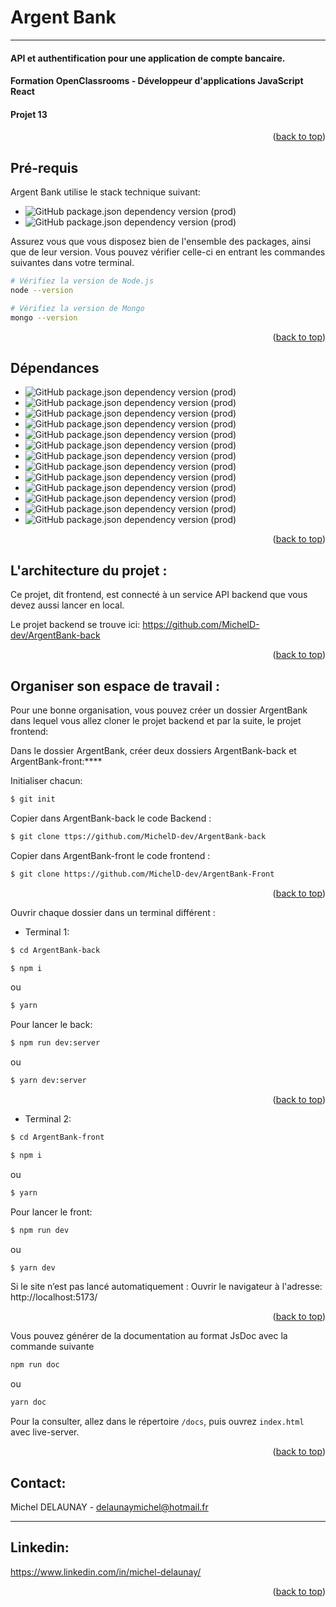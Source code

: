 # Argent Bank

---

#### API et authentification pour une application de compte bancaire.

#### Formation OpenClassrooms - Développeur d'applications JavaScript React

#### Projet 13

<p align="right">(<a href="#readme-top">back to top</a>)</p>

## Pré-requis

Argent Bank utilise le stack technique suivant:

- ![GitHub package.json dependency version (prod)](https://img.shields.io/static/v1?label=Node&message=>=14.0.0&color=informational?style=for-the-badge&logo=node)
- ![GitHub package.json dependency version (prod)](https://img.shields.io/static/v1?label=MongoDB-Community-Server&message=v6.0.4&color=informational?style=for-the-badge&logo=mongodb)

Assurez vous que vous disposez bien de l'ensemble des packages, ainsi que de
leur version. Vous pouvez vérifier celle-ci en entrant les commandes suivantes
dans votre terminal.

```bash
# Vérifiez la version de Node.js
node --version

# Vérifiez la version de Mongo
mongo --version
```

<p align="right">(<a href="#readme-top">back to top</a>)</p>

## Dépendances

- ![GitHub package.json dependency version (prod)](https://img.shields.io/static/v1?label=Vite&message=v4.0.0&color=informational?style=for-the-badge&logo=vite)
- ![GitHub package.json dependency version (prod)](https://img.shields.io/static/v1?label=React&message=v18.2.0&color=informational?style=for-the-badge&logo=react)
- ![GitHub package.json dependency version (prod)](https://img.shields.io/static/v1?label=Axios&message=v1.2.3&color=informational?style=for-the-badge&logo=axios)
- ![GitHub package.json dependency version (prod)](https://img.shields.io/static/v1?label=Redux-Toolkit&message=v1.9.1&color=informational?style=for-the-badge&logo=redux)
- ![GitHub package.json dependency version (prod)](https://img.shields.io/static/v1?label=Redux-Persist&message=v6.0.0&color=informational?style=for-the-badge&logo=redux)
- ![GitHub package.json dependency version (prod)](https://img.shields.io/static/v1?label=Redux-Query&message=v6.0.0&color=informational?style=for-the-badge&logo=redux)
- ![GitHub package.json dependency version (prod)](https://img.shields.io/static/v1?label=React-Final-Form&message=v6.5.9&color=informational?style=for-the-badge&logo=react-final-form)
- ![GitHub package.json dependency version (prod)](https://img.shields.io/static/v1?label=React-Router&message=v6.6.2&color=informational?style=for-the-badge&logo=react-router)
- ![GitHub package.json dependency version (prod)](https://img.shields.io/static/v1?label=Zod&message=v3.20.2&color=informational?style=for-the-badge&logo=zod)
- ![GitHub package.json dependency version (prod)](https://img.shields.io/static/v1?label=EsLint&message=v8.31.0&color=informational?style=for-the-badge&logo=eslint)
- ![GitHub package.json dependency version (prod)](https://img.shields.io/static/v1?label=Prettier&message=v2.8.3&color=informational?style=for-the-badge&logo=prettier)
- ![GitHub package.json dependency version (prod)](https://img.shields.io/static/v1?label=JsDoc&message=v4.0.0&color=informational?style=for-the-badge&logo=jsdoc)
- ![GitHub package.json dependency version (prod)](https://img.shields.io/static/v1?label=Sass&message=v1.57.1&color=informational?style=for-the-badge&logo=sass)

<p align="right">(<a href="#readme-top">back to top</a>)</p>

## L'architecture du projet :

Ce projet, dit frontend, est connecté à un service API backend que vous devez
aussi lancer en local.

Le projet backend se trouve ici: https://github.com/MichelD-dev/ArgentBank-back

<p align="right">(<a href="#readme-top">back to top</a>)</p>

## Organiser son espace de travail :

Pour une bonne organisation, vous pouvez créer un dossier ArgentBank dans lequel
vous allez cloner le projet backend et par la suite, le projet frontend:

Dans le dossier ArgentBank, créer deux dossiers ArgentBank-back et
ArgentBank-front:\*\*\*\*

Initialiser chacun:

```bash
$ git init
```

Copier dans ArgentBank-back le code Backend :

```bash
$ git clone ttps://github.com/MichelD-dev/ArgentBank-back
```

Copier dans ArgentBank-front le code frontend :

```bash
$ git clone https://github.com/MichelD-dev/ArgentBank-Front
```

<p align="right">(<a href="#readme-top">back to top</a>)</p>

Ouvrir chaque dossier dans un terminal différent :

- Terminal 1:

```bash
$ cd ArgentBank-back
```

```bash
$ npm i
```

ou

```bash
$ yarn
```

Pour lancer le back:

```bash
$ npm run dev:server
```

ou

```bash
$ yarn dev:server
```

<p align="right">(<a href="#readme-top">back to top</a>)</p>

- Terminal 2:

```bash
$ cd ArgentBank-front
```

```bash
$ npm i
```

ou

```bash
$ yarn
```

Pour lancer le front:

```bash
$ npm run dev
```

ou

```bash
$ yarn dev
```

Si le site n’est pas lancé automatiquement : Ouvrir le navigateur à l'adresse:
http://localhost:5173/

<p align="right">(<a href="#readme-top">back to top</a>)</p>

Vous pouvez générer de la documentation au format JsDoc avec la commande
suivante

```bash
npm run doc
```

ou

```bash
yarn doc
```

Pour la consulter, allez dans le répertoire `/docs`, puis ouvrez `index.html`
avec live-server.

<p align="right">(<a href="#readme-top">back to top</a>)</p>

## Contact:

Michel DELAUNAY - delaunaymichel@hotmail.fr

---

## Linkedin:

https://www.linkedin.com/in/michel-delaunay/

<p align="right">(<a href="#readme-top">back to top</a>)</p>
